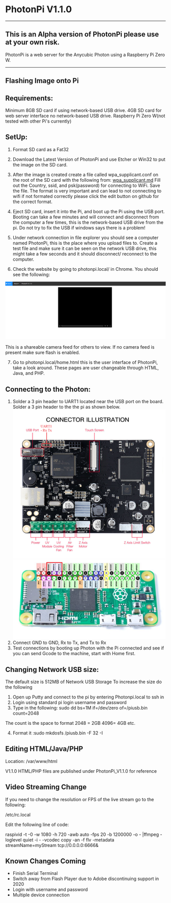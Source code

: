 # PhotonPi V1.1.0
-------------------
This is an Alpha version of PhotonPi please use at your own risk.
-------------------
PhotonPi is a web server for the Anycubic Photon using a Raspberry Pi Zero W. 
__________________________
Flashing Image onto Pi
----------------------------
## Requirements:
Minimum 8GB SD card if using network-based USB drive. 4GB SD card for web server interface no network-based USB drive. Raspberry Pi Zero W(not tested with other Pi's currently) 
## SetUp:
1. Format SD card as a Fat32
2. Download the Latest Version of PhotonPi and use Etcher or Win32 to put the image on the SD card.
3. After the image is created create a file called wpa_supplicant.conf on the root of the SD card with the following from: [wpa_supplicant.md](wpa_supplicant.md) Fill out the Country, ssid, and psk(password) for connecting to WiFi. Save the file. The format is very important and can lead to not connecting to wifi if not formated correctly please click the edit button on github for the correct format.
 
4. Eject SD card, insert it into the Pi, and boot up the Pi using the USB port. Booting can take a few minutes and will connect and disconnect from the computer a few times, this is the network-based USB drive from the pi. Do not try to fix the USB if windows says there is a problem! 

5. Under network connection in file explorer you should see a computer named PhotonPi, this is the place where you upload files to. Create a test file and make sure it can be seen on the network USB drive, this might take a few seconds and it should disconnect/ reconnect to the computer.

6. Check the website by going to photonpi.local/ in Chrome. You should see the following:

![image](https://github.com/Chasedog98/PhotonPi/blob/master/Images/photonpi.png)

This is a shareable camera feed for others to view. If no camera feed is present make sure flash is enabled.

7. Go to photonpi.local/home.html this is the user interface of PhotonPi, take a look around. These pages are user changeable through HTML, Java, and PHP.

## Connecting to the Photon:
1. Solder a 3 pin header to UART1 located near the USB port on the board. Solder a 3 pin header to the the pi as shown below. 
![image](https://github.com/Chasedog98/PhotonPi/blob/master/Images/Photon_Board.png)
![image](https://github.com/Chasedog98/PhotonPi/blob/master/Images/PI_ZERO.png)
2. Connect GND to GND, Rx to Tx, and Tx to Rx
3. Test connections by booting up Photon with the Pi connected and see if you can send Gcode to the machine, start with Home first.

## Changing Network USB size:
The default size is 512MB of Network USB Storage
To increase the size do the following
1. Open up Putty and connect to the pi by entering Photonpi.local to ssh in
2. Login using standard pi login username and password
3. Type in the following: sudo dd bs=1M if=/dev/zero of=/piusb.bin count=2048

The count is the space to format 2048 = 2GB 4096= 4GB etc.

4.  Format it :sudo mkdosfs /piusb.bin -F 32 -I

## Editing HTML/Java/PHP
Location: /var/www/html

V1.1.0 HTML/PHP files are published under PhotonPi_V1.1.0 for reference

## Video Streaming Change
If you need to change the resolution or FPS of the live stream go to the following:

/etc/rc.local

Edit the following line of code:

raspivid  -t -0 -w 1080 -h 720 -awb auto -fps 20 -b 1200000 -o - |ffmpeg -loglevel quiet -i - -vcodec copy -an -f flv -metadata streamName=myStream tcp://0.0.0.0:6666&

## Known Changes Coming
- Finish Serial Terminal
- Switch away from Flash Player due to Adobe discontinuing support in 2020 
- Login with username and password
- Multiple device connection
